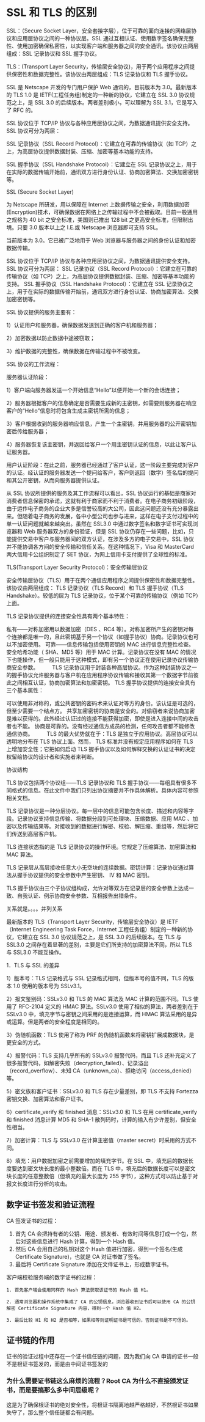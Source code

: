 # SSL 和 TLS 的区别

SSL：（Secure Socket Layer，安全套接字层），位于可靠的面向连接的网络层协议和应用层协议之间的一种协议层。SSL 通过互相认证、使用数字签名确保完整性、使用加密确保私密性，以实现客户端和服务器之间的安全通讯。该协议由两层组成：SSL 记录协议和 SSL 握手协议。

TLS：(Transport Layer Security，传输层安全协议)，用于两个应用程序之间提供保密性和数据完整性。该协议由两层组成：TLS 记录协议和 TLS 握手协议。

SSL 是 Netscape 开发的专门用户保护 Web 通讯的，目前版本为 3.0。最新版本的 TLS 1.0 是 IETF(工程任务组)制定的一种新的协议，它建立在 SSL 3.0 协议规范之上，是 SSL 3.0 的后续版本。两者差别极小，可以理解为 SSL 3.1，它是写入了 RFC 的。

SSL 协议位于 TCP/IP 协议与各种应用层协议之间，为数据通讯提供安全支持。SSL 协议可分为两层：

SSL 记录协议（SSL Record Protocol）：它建立在可靠的传输协议（如 TCP）之上，为高层协议提供数据封装、压缩、加密等基本功能的支持。

SSL 握手协议（SSL Handshake Protocol）：它建立在 SSL 记录协议之上，用于在实际的数据传输开始前，通讯双方进行身份认证、协商加密算法、交换加密密钥等。

SSL (Secure Socket Layer)

为 Netscape 所研发，用以保障在 Internet 上数据传输之安全，利用数据加密(Encryption)技术，可确保数据在网络上之传输过程中不会被截取。目前一般通用之规格为 40 bit 之安全标准，美国则已推出 128 bit 之更高安全标准，但限制出境。只要 3.0 版本以上之 I.E.或 Netscape 浏览器即可支持 SSL。

当前版本为 3.0。它已被广泛地用于 Web 浏览器与服务器之间的身份认证和加密数据传输。

SSL 协议位于 TCP/IP 协议与各种应用层协议之间，为数据通讯提供安全支持。SSL 协议可分为两层： SSL 记录协议（SSL Record Protocol）：它建立在可靠的传输协议（如 TCP）之上，为高层协议提供数据封装、压缩、加密等基本功能的支持。 SSL 握手协议（SSL Handshake Protocol）：它建立在 SSL 记录协议之上，用于在实际的数据传输开始前，通讯双方进行身份认证、协商加密算法、交换加密密钥等。

SSL 协议提供的服务主要有：

1）认证用户和服务器，确保数据发送到正确的客户机和服务器；

2）加密数据以防止数据中途被窃取；

3）维护数据的完整性，确保数据在传输过程中不被改变。

SSL 协议的工作流程：

服务器认证阶段：

1）客户端向服务器发送一个开始信息“Hello”以便开始一个新的会话连接；

2）服务器根据客户的信息确定是否需要生成新的主密钥，如需要则服务器在响应客户的“Hello”信息时将包含生成主密钥所需的信息；

3）客户根据收到的服务器响应信息，产生一个主密钥，并用服务器的公开密钥加密后传给服务器；

4）服务器恢复该主密钥，并返回给客户一个用主密钥认证的信息，以此让客户认证服务器。

用户认证阶段：在此之前，服务器已经通过了客户认证，这一阶段主要完成对客户的认证。经认证的服务器发送一个提问给客户，客户则返回（数字）签名后的提问和其公开密钥，从而向服务器提供认证。

从 SSL 协议所提供的服务及其工作流程可以看出，SSL 协议运行的基础是商家对消费者信息保密的承诺，这就有利于商家而不利于消费者。在电子商务初级阶段，由于运作电子商务的企业大多是信誉较高的大公司，因此这问题还没有充分暴露出来。但随着电子商务的发展，各中小型公司也参与进来，这样在电子支付过程中的单一认证问题就越来越突出。虽然在 SSL3.0 中通过数字签名和数字证书可实现浏览器和 Web 服务器双方的身份验证，但是 SSL 协议仍存在一些问题，比如，只能提供交易中客户与服务器间的双方认证，在涉及多方的电子交易中，SSL 协议并不能协调各方间的安全传输和信任关系。在这种情况下，Visa 和 MasterCard 两大信用卡公组织制定了 SET 协议，为网上信用卡支付提供了全球性的标准。

TLS(Transport Layer Security Protocol)：安全传输层协议

安全传输层协议（TLS）用于在两个通信应用程序之间提供保密性和数据完整性。该协议由两层组成： TLS 记录协议（TLS Record）和 TLS 握手协议（TLS Handshake）。较低的层为 TLS 记录协议，位于某个可靠的传输协议（例如 TCP）上面。

TLS 记录协议提供的连接安全性具有两个基本特性：

私有――对称加密用以数据加密（DES 、RC4 等）。对称加密所产生的密钥对每个连接都是唯一的，且此密钥基于另一个协议（如握手协议）协商。记录协议也可以不加密使用。
可靠――信息传输包括使用密钥的 MAC 进行信息完整性检查。安全哈希功能（ SHA、MD5 等）用于 MAC 计算。记录协议在没有 MAC 的情况下也能操作，但一般只能用于这种模式，即有另一个协议正在使用记录协议传输协商安全参数。
　　 TLS 记录协议用于封装各种高层协议。作为这种封装协议之一的握手协议允许服务器与客户机在应用程序协议传输和接收其第一个数据字节前彼此之间相互认证，协商加密算法和加密密钥。 TLS 握手协议提供的连接安全具有三个基本属性：

可以使用非对称的，或公共密钥的密码术来认证对等方的身份。该认证是可选的，但至少需要一个结点方。
共享加密密钥的协商是安全的。对偷窃者来说协商加密是难以获得的。此外经过认证过的连接不能获得加密，即使是进入连接中间的攻击者也不能。
协商是可靠的。没有经过通信方成员的检测，任何攻击者都不能修改通信协商。
　　 TLS 的最大优势就在于：TLS 是独立于应用协议。高层协议可以透明地分布在 TLS 协议上面。然而， TLS 标准并没有规定应用程序如何在 TLS 上增加安全性；它把如何启动 TLS 握手协议以及如何解释交换的认证证书的决定权留给协议的设计者和实施者来判断。

协议结构

TLS 协议包括两个协议组――TLS 记录协议和 TLS 握手协议――每组具有很多不同格式的信息。在此文件中我们只列出协议摘要并不作具体解析。具体内容可参照相关文档。

TLS 记录协议是一种分层协议。每一层中的信息可能包含长度、描述和内容等字段。记录协议支持信息传输、将数据分段到可处理块、压缩数据、应用 MAC 、加密以及传输结果等。对接收到的数据进行解密、校验、解压缩、重组等，然后将它们传送到高层客户机。

TLS 连接状态指的是 TLS 记录协议的操作环境。它规定了压缩算法、加密算法和 MAC 算法。

TLS 记录层从高层接收任意大小无空块的连续数据。密钥计算：记录协议通过算法从握手协议提供的安全参数中产生密钥、 IV 和 MAC 密钥。

TLS 握手协议由三个子协议组构成，允许对等双方在记录层的安全参数上达成一致、自我认证、例示协商安全参数、互相报告出错条件。

关系就是。。。。并列关系

最新版本的 TLS（Transport Layer Security，传输层安全协议）是 IETF（Internet Engineering Task Force，Internet 工程任务组）制定的一种新的协议，它建立在 SSL 3.0 协议规范之上，是 SSL 3.0 的后续版本。在 TLS 与 SSL3.0 之间存在着显著的差别，主要是它们所支持的加密算法不同，所以 TLS 与 SSL3.0 不能互操作。

1．TLS 与 SSL 的差异

1）版本号：TLS 记录格式与 SSL 记录格式相同，但版本号的值不同，TLS 的版本 1.0 使用的版本号为 SSLv3.1。

2）报文鉴别码：SSLv3.0 和 TLS 的 MAC 算法及 MAC 计算的范围不同。TLS 使用了 RFC-2104 定义的 HMAC 算法。SSLv3.0 使用了相似的算法，两者差别在于 SSLv3.0 中，填充字节与密钥之间采用的是连接运算，而 HMAC 算法采用的是异或运算。但是两者的安全程度是相同的。

3）伪随机函数：TLS 使用了称为 PRF 的伪随机函数来将密钥扩展成数据块，是更安全的方式。

4）报警代码：TLS 支持几乎所有的 SSLv3.0 报警代码，而且 TLS 还补充定义了很多报警代码，如解密失败（decryption_failed）、记录溢出（record_overflow）、未知 CA（unknown_ca）、拒绝访问（access_denied）等。

5）密文族和客户证书：SSLv3.0 和 TLS 存在少量差别，即 TLS 不支持 Fortezza 密钥交换、加密算法和客户证书。

6）certificate_verify 和 finished 消息：SSLv3.0 和 TLS 在用 certificate_verify 和 finished 消息计算 MD5 和 SHA-1 散列码时，计算的输入有少许差别，但安全性相当。

7）加密计算：TLS 与 SSLv3.0 在计算主密值（master secret）时采用的方式不同。

8）填充：用户数据加密之前需要增加的填充字节。在 SSL 中，填充后的数据长度要达到密文块长度的最小整数倍。而在 TLS 中，填充后的数据长度可以是密文块长度的任意整数倍（但填充的最大长度为 255 字节），这种方式可以防止基于对报文长度进行分析的攻击。

## 数字证书签发和验证流程

CA 签发证书的过程：

1. 首先 CA 会把持有者的公钥、用途、颁发者、有效时间等信息打成一个包，然后对这些信息进行 Hash 计算，得到一个 Hash 值。
2. 然后 CA 会用自己的私钥对这个 Hash 值进行加密，得到一个签名(生成 Certificate Signature)，也就是 CA 对证书做了签名。
3. 最后将 Certificate Signature 添加在文件证书上，形成数字证书。

客户端校验服务端的数字证书的过程：

    1. 首先客户端会使用同样的 Hash 算法获取该证书的 Hash 值 H1。

    2. 通常浏览器和操作系统中集成了 CA 的公钥信息，浏览器收到证书后可以使用 CA 的公钥解密 Certificate Signature 内容，得到一个 Hash 值 H2。

    3. 最后比较 H1 和 H2 是否相等，如果相等则证明证书是可信的，否则证书是不可信的。

## 证书链的作用

证书的验证过程中还存在一个证书信任链的问题，因为我们向 CA 申请的证书一般不是根证书签发的，而是由中间证书签发的

### 为什么需要证书链这么麻烦的流程？Root CA 为什么不直接颁发证书，而是要搞那么多中间层级呢？

这是为了确保根证书的绝对安全性，将根证书隔离地越严格越好，不然根证书如果失守了，那么整个信任链都会有问题。
